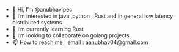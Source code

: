 - 👋 Hi, I’m @anubhavipec
- 👀 I’m interested in java ,python , Rust and in general low latency distributed systems.
- 🌱 I’m currently learning Rust 
- 💞️ I’m looking to collaborate on golang projects
- 📫 How to reach me | email : aanubhav04@gmail.com

<!---
anubhavipec/anubhavipec is a ✨ special ✨ repository because its `README.md` (this file) appears on your GitHub profile.
You can click the Preview link to take a look at your changes.
--->
